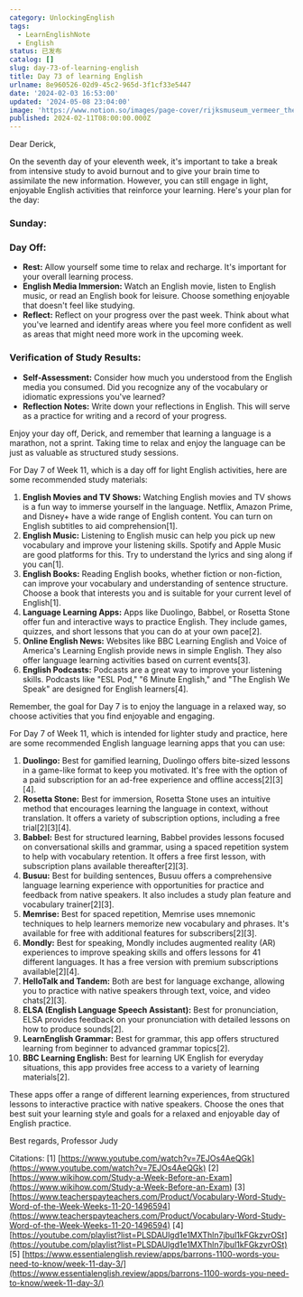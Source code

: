 ```yaml
---
category: UnlockingEnglish
tags:
  - LearnEnglishNote
  - English
status: 已发布
catalog: []
slug: day-73-of-learning-english
title: Day 73 of learning English
urlname: 8e960526-02d9-45c2-965d-3f1cf33e5447
date: '2024-02-03 16:53:00'
updated: '2024-05-08 23:04:00'
image: 'https://www.notion.so/images/page-cover/rijksmuseum_vermeer_the_milkmaid.jpg'
published: 2024-02-11T08:00:00.000Z
---
```


Dear Derick,


On the seventh day of your eleventh week, it's important to take a break from intensive study to avoid burnout and to give your brain time to assimilate the new information. However, you can still engage in light, enjoyable English activities that reinforce your learning. Here's your plan for the day:


### Sunday:


### Day Off:

- **Rest:** Allow yourself some time to relax and recharge. It's important for your overall learning process.
- **English Media Immersion:** Watch an English movie, listen to English music, or read an English book for leisure. Choose something enjoyable that doesn't feel like studying.
- **Reflect:** Reflect on your progress over the past week. Think about what you've learned and identify areas where you feel more confident as well as areas that might need more work in the upcoming week.

### Verification of Study Results:

- **Self-Assessment:** Consider how much you understood from the English media you consumed. Did you recognize any of the vocabulary or idiomatic expressions you've learned?
- **Reflection Notes:** Write down your reflections in English. This will serve as a practice for writing and a record of your progress.

Enjoy your day off, Derick, and remember that learning a language is a marathon, not a sprint. Taking time to relax and enjoy the language can be just as valuable as structured study sessions.


For Day 7 of Week 11, which is a day off for light English activities, here are some recommended study materials:

1. **English Movies and TV Shows:** Watching English movies and TV shows is a fun way to immerse yourself in the language. Netflix, Amazon Prime, and Disney+ have a wide range of English content. You can turn on English subtitles to aid comprehension[1].
2. **English Music:** Listening to English music can help you pick up new vocabulary and improve your listening skills. Spotify and Apple Music are good platforms for this. Try to understand the lyrics and sing along if you can[1].
3. **English Books:** Reading English books, whether fiction or non-fiction, can improve your vocabulary and understanding of sentence structure. Choose a book that interests you and is suitable for your current level of English[1].
4. **Language Learning Apps:** Apps like Duolingo, Babbel, or Rosetta Stone offer fun and interactive ways to practice English. They include games, quizzes, and short lessons that you can do at your own pace[2].
5. **Online English News:** Websites like BBC Learning English and Voice of America's Learning English provide news in simple English. They also offer language learning activities based on current events[3].
6. **English Podcasts:** Podcasts are a great way to improve your listening skills. Podcasts like "ESL Pod," "6 Minute English," and "The English We Speak" are designed for English learners[4].

Remember, the goal for Day 7 is to enjoy the language in a relaxed way, so choose activities that you find enjoyable and engaging.


For Day 7 of Week 11, which is intended for lighter study and practice, here are some recommended English language learning apps that you can use:

1. **Duolingo:** Best for gamified learning, Duolingo offers bite-sized lessons in a game-like format to keep you motivated. It's free with the option of a paid subscription for an ad-free experience and offline access[2][3][4].
2. **Rosetta Stone:** Best for immersion, Rosetta Stone uses an intuitive method that encourages learning the language in context, without translation. It offers a variety of subscription options, including a free trial[2][3][4].
3. **Babbel:** Best for structured learning, Babbel provides lessons focused on conversational skills and grammar, using a spaced repetition system to help with vocabulary retention. It offers a free first lesson, with subscription plans available thereafter[2][3].
4. **Busuu:** Best for building sentences, Busuu offers a comprehensive language learning experience with opportunities for practice and feedback from native speakers. It also includes a study plan feature and vocabulary trainer[2][3].
5. **Memrise:** Best for spaced repetition, Memrise uses mnemonic techniques to help learners memorize new vocabulary and phrases. It's available for free with additional features for subscribers[2][3].
6. **Mondly:** Best for speaking, Mondly includes augmented reality (AR) experiences to improve speaking skills and offers lessons for 41 different languages. It has a free version with premium subscriptions available[2][4].
7. **HelloTalk and Tandem:** Both are best for language exchange, allowing you to practice with native speakers through text, voice, and video chats[2][3].
8. **ELSA (English Language Speech Assistant):** Best for pronunciation, ELSA provides feedback on your pronunciation with detailed lessons on how to produce sounds[2].
9. **LearnEnglish Grammar:** Best for grammar, this app offers structured learning from beginner to advanced grammar topics[2].
10. **BBC Learning English:** Best for learning UK English for everyday situations, this app provides free access to a variety of learning materials[2].

These apps offer a range of different learning experiences, from structured lessons to interactive practice with native speakers. Choose the ones that best suit your learning style and goals for a relaxed and enjoyable day of English practice.


Best regards,
Professor Judy


Citations:
[1] [https://www.youtube.com/watch?v=7EJOs4AeQGk](https://www.youtube.com/watch?v=7EJOs4AeQGk)
[2] [https://www.wikihow.com/Study-a-Week-Before-an-Exam](https://www.wikihow.com/Study-a-Week-Before-an-Exam)
[3] [https://www.teacherspayteachers.com/Product/Vocabulary-Word-Study-Word-of-the-Week-Weeks-11-20-1496594](https://www.teacherspayteachers.com/Product/Vocabulary-Word-Study-Word-of-the-Week-Weeks-11-20-1496594)
[4] [https://youtube.com/playlist?list=PLSDAUlgd1e1MXThln7jbul1kFGkzvrOSt](https://youtube.com/playlist?list=PLSDAUlgd1e1MXThln7jbul1kFGkzvrOSt)
[5] [https://www.essentialenglish.review/apps/barrons-1100-words-you-need-to-know/week-11-day-3/](https://www.essentialenglish.review/apps/barrons-1100-words-you-need-to-know/week-11-day-3/)

